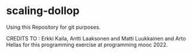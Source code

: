 # scaling-dollop

Using this Repository for git purposes.

CREDITS TO : Erkki Kaila, Antti Laaksonen and Matti Luukkainen and Arto Hellas
for this programming exercise at programming mooc 2022.
